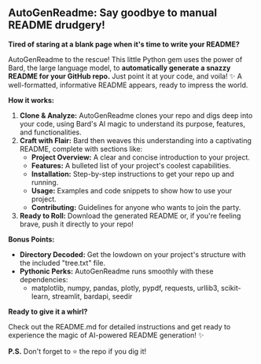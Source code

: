 ##  AutoGenReadme:  Say goodbye to manual README drudgery!

**Tired of staring at a blank page when it's time to write your README?**  

AutoGenReadme to the rescue!  This little Python gem uses the power of Bard, the large language model, to **automatically generate a snazzy README for your GitHub repo.** Just point it at your code, and voila! ✨ A well-formatted, informative README appears, ready to impress the world.

**How it works:**

1. **Clone & Analyze:** AutoGenReadme clones your repo and digs deep into your code, using Bard's AI magic to understand its purpose, features, and functionalities.
2. **Craft with Flair:** Bard then weaves this understanding into a captivating README, complete with sections like:
    * **Project Overview:** A clear and concise introduction to your project.
    * **Features:** A bulleted list of your project's coolest capabilities.
    * **Installation:** Step-by-step instructions to get your repo up and running.
    * **Usage:** Examples and code snippets to show how to use your project.
    * **Contributing:** Guidelines for anyone who wants to join the party.
3. **Ready to Roll:** Download the generated README or, if you're feeling brave, push it directly to your repo!

**Bonus Points:**

* **Directory Decoded:** Get the lowdown on your project's structure with the included "tree.txt" file. ️
* **Pythonic Perks:** AutoGenReadme runs smoothly with these dependencies:
    * matplotlib, numpy, pandas, plotly, pypdf, requests, urllib3, scikit-learn, streamlit, bardapi, seedir

**Ready to give it a whirl?** 

Check out the README.md for detailed instructions and get ready to experience the magic of AI-powered README generation! ✨

**P.S.** Don't forget to ⭐ the repo if you dig it! 

